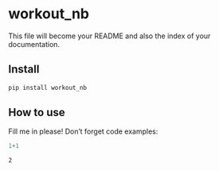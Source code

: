 workout_nb
================

<!-- WARNING: THIS FILE WAS AUTOGENERATED! DO NOT EDIT! -->

This file will become your README and also the index of your
documentation.

## Install

``` sh
pip install workout_nb
```

## How to use

Fill me in please! Don’t forget code examples:

``` python
1+1
```

    2
